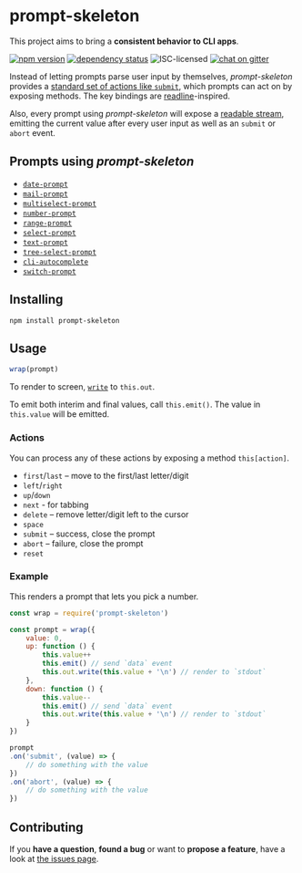 # prompt-skeleton

This project aims to bring a **consistent behavior to CLI apps**.

[![npm version](https://img.shields.io/npm/v/prompt-skeleton.svg)](https://www.npmjs.com/package/prompt-skeleton)
[![dependency status](https://img.shields.io/david/derhuerst/prompt-skeleton.svg)](https://david-dm.org/derhuerst/prompt-skeleton#info=dependencies)
![ISC-licensed](https://img.shields.io/github/license/derhuerst/prompt-skeleton.svg)
[![chat on gitter](https://badges.gitter.im/derhuerst.svg)](https://gitter.im/derhuerst)

Instead of letting prompts parse user input by themselves, *prompt-skeleton* provides a [standard set of actions like `submit`](#actions), which prompts can act on by exposing methods. The key bindings are [readline](https://de.wikipedia.org/wiki/GNU_readline)-inspired.

Also, every prompt using *prompt-skeleton* will expose a [readable stream](http://jannis-mbp.local:57444/Dash/hjthuzjx/nodejs/api/stream.html#stream_class_stream_readable), emitting the current value after every user input as well as an `submit` or `abort` event.


## Prompts using *prompt-skeleton*

- [`date-prompt`](https://github.com/derhuerst/date-prompt)
- [`mail-prompt`](https://github.com/derhuerst/mail-prompt)
- [`multiselect-prompt`](https://github.com/derhuerst/multiselect-prompt)
- [`number-prompt`](https://github.com/derhuerst/number-prompt)
- [`range-prompt`](https://github.com/derhuerst/range-prompt)
- [`select-prompt`](https://github.com/derhuerst/select-prompt)
- [`text-prompt`](https://github.com/derhuerst/text-prompt)
- [`tree-select-prompt`](https://github.com/derhuerst/tree-select-prompt)
- [`cli-autocomplete`](https://github.com/derhuerst/cli-autocomplete)
- [`switch-prompt`](https://github.com/derhuerst/switch-prompt)


## Installing

```
npm install prompt-skeleton
```


## Usage

```js
wrap(prompt)
```

To render to screen, [`write`](https://nodejs.org/Dash/hjthuzjx/nodejs/api/stream.html#stream_writable_write_chunk_encoding_callback) to `this.out`.

To emit both interim and final values, call `this.emit()`. The value in `this.value` will be emitted.

### Actions

You can process any of these actions by exposing a method `this[action]`.

- `first`/`last` – move to the first/last letter/digit
- `left`/`right`
- `up`/`down`
- `next` - for tabbing
- `delete` – remove letter/digit left to the cursor
- `space`
- `submit` – success, close the prompt
- `abort` – failure, close the prompt
- `reset`

### Example

This renders a prompt that lets you pick a number.

```js
const wrap = require('prompt-skeleton')

const prompt = wrap({
	value: 0,
	up: function () {
		this.value++
		this.emit() // send `data` event
		this.out.write(this.value + '\n') // render to `stdout`
	},
	down: function () {
		this.value--
		this.emit() // send `data` event
		this.out.write(this.value + '\n') // render to `stdout`
	}
})

prompt
.on('submit', (value) => {
	// do something with the value
})
.on('abort', (value) => {
	// do something with the value
})
```


## Contributing

If you **have a question**, **found a bug** or want to **propose a feature**, have a look at [the issues page](https://github.com/derhuerst/prompt-skeleton/issues).

